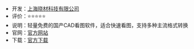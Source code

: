 - 开发：[上海晓材科技有限公司](https://olcad.com/contact.html)
- 评价：⭐⭐⭐⭐⭐
- 说明：轻量免费的国产CAD看图软件，适合快速看图，支持多种主流格式转换
- 官网：[官方网站](https://olcad.com/mini_view.html)
- 下载：[官方下载](https://down.appol.com/softwares/MiniCADSee_X64.exe)
